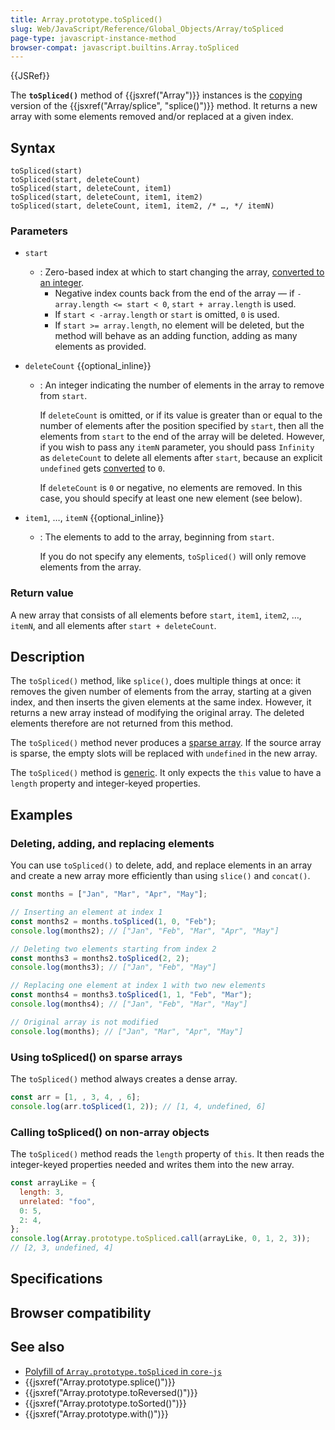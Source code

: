 ```yaml
---
title: Array.prototype.toSpliced()
slug: Web/JavaScript/Reference/Global_Objects/Array/toSpliced
page-type: javascript-instance-method
browser-compat: javascript.builtins.Array.toSpliced
---
```


{{JSRef}}

The **`toSpliced()`** method of {{jsxref("Array")}} instances is the [copying](/Web/JavaScript/Reference/Global_Objects/Array#copying_methods_and_mutating_methods) version of the {{jsxref("Array/splice", "splice()")}} method. It returns a new array with some elements removed and/or replaced at a given index.

## Syntax

```js-nolint
toSpliced(start)
toSpliced(start, deleteCount)
toSpliced(start, deleteCount, item1)
toSpliced(start, deleteCount, item1, item2)
toSpliced(start, deleteCount, item1, item2, /* …, */ itemN)
```

### Parameters

- `start`

  - : Zero-based index at which to start changing the array, [converted to an integer](/Web/JavaScript/Reference/Global_Objects/Number#integer_conversion).
    - Negative index counts back from the end of the array — if `-array.length <= start < 0`, `start + array.length` is used.
    - If `start < -array.length` or `start` is omitted, `0` is used.
    - If `start >= array.length`, no element will be deleted, but the method will behave as an adding function, adding as many elements as provided.

- `deleteCount` {{optional_inline}}

  - : An integer indicating the number of elements in the array to remove from `start`.

    If `deleteCount` is omitted, or if its value is greater than or equal to the number of elements after the position specified by `start`, then all the elements from `start` to the end of the array will be deleted. However, if you wish to pass any `itemN` parameter, you should pass `Infinity` as `deleteCount` to delete all elements after `start`, because an explicit `undefined` gets [converted](/Web/JavaScript/Reference/Global_Objects/Number#integer_conversion) to `0`.

    If `deleteCount` is `0` or negative, no elements are removed.
    In this case, you should specify at least one new element (see below).

- `item1`, …, `itemN` {{optional_inline}}

  - : The elements to add to the array, beginning from `start`.

    If you do not specify any elements, `toSpliced()` will only remove elements from the array.

### Return value

A new array that consists of all elements before `start`, `item1`, `item2`, …, `itemN`, and all elements after `start + deleteCount`.

## Description

The `toSpliced()` method, like `splice()`, does multiple things at once: it removes the given number of elements from the array, starting at a given index, and then inserts the given elements at the same index. However, it returns a new array instead of modifying the original array. The deleted elements therefore are not returned from this method.

The `toSpliced()` method never produces a [sparse array](/Web/JavaScript/Guide/Indexed_collections#sparse_arrays). If the source array is sparse, the empty slots will be replaced with `undefined` in the new array.

The `toSpliced()` method is [generic](/Web/JavaScript/Reference/Global_Objects/Array#generic_array_methods). It only expects the `this` value to have a `length` property and integer-keyed properties.

## Examples

### Deleting, adding, and replacing elements

You can use `toSpliced()` to delete, add, and replace elements in an array and create a new array more efficiently than using `slice()` and `concat()`.

```js
const months = ["Jan", "Mar", "Apr", "May"];

// Inserting an element at index 1
const months2 = months.toSpliced(1, 0, "Feb");
console.log(months2); // ["Jan", "Feb", "Mar", "Apr", "May"]

// Deleting two elements starting from index 2
const months3 = months2.toSpliced(2, 2);
console.log(months3); // ["Jan", "Feb", "May"]

// Replacing one element at index 1 with two new elements
const months4 = months3.toSpliced(1, 1, "Feb", "Mar");
console.log(months4); // ["Jan", "Feb", "Mar", "May"]

// Original array is not modified
console.log(months); // ["Jan", "Mar", "Apr", "May"]
```

### Using toSpliced() on sparse arrays

The `toSpliced()` method always creates a dense array.

```js
const arr = [1, , 3, 4, , 6];
console.log(arr.toSpliced(1, 2)); // [1, 4, undefined, 6]
```

### Calling toSpliced() on non-array objects

The `toSpliced()` method reads the `length` property of `this`. It then reads the integer-keyed properties needed and writes them into the new array.

```js
const arrayLike = {
  length: 3,
  unrelated: "foo",
  0: 5,
  2: 4,
};
console.log(Array.prototype.toSpliced.call(arrayLike, 0, 1, 2, 3));
// [2, 3, undefined, 4]
```

## Specifications



## Browser compatibility



## See also

- [Polyfill of `Array.prototype.toSpliced` in `core-js`](https://github.com/zloirock/core-js#change-array-by-copy)
- {{jsxref("Array.prototype.splice()")}}
- {{jsxref("Array.prototype.toReversed()")}}
- {{jsxref("Array.prototype.toSorted()")}}
- {{jsxref("Array.prototype.with()")}}
